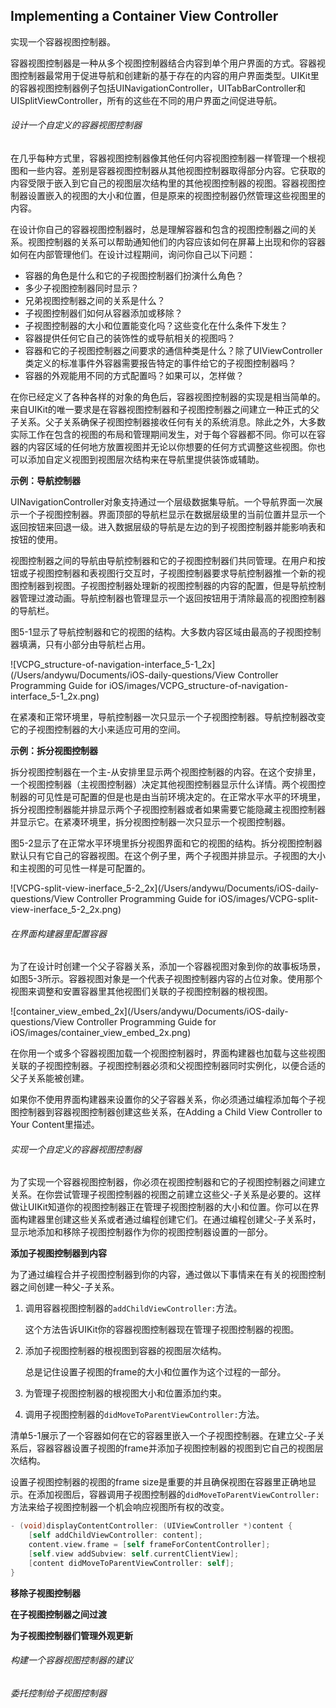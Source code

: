 ## Implementing a Container View Controller

实现一个容器视图控制器。

容器视图控制器是一种从多个视图控制器结合内容到单个用户界面的方式。容器视图控制器最常用于促进导航和创建新的基于存在的内容的用户界面类型。UIKit里的容器视图控制器例子包括UINavigationController，UITabBarController和UISplitViewController，所有的这些在不同的用户界面之间促进导航。

###### 设计一个自定义的容器视图控制器

在几乎每种方式里，容器视图控制器像其他任何内容视图控制器一样管理一个根视图和一些内容。差别是容器视图控制器从其他视图控制器取得部分内容。它获取的内容受限于嵌入到它自己的视图层次结构里的其他视图控制器的视图。容器视图控制器设置嵌入的视图的大小和位置，但是原来的视图控制器仍然管理这些视图里的内容。

在设计你自己的容器视图控制器时，总是理解容器和包含的视图控制器之间的关系。视图控制器的关系可以帮助通知他们的内容应该如何在屏幕上出现和你的容器如何在内部管理他们。在设计过程期间，询问你自己以下问题：

- 容器的角色是什么和它的子视图控制器们扮演什么角色？
- 多少子视图控制器同时显示？
- 兄弟视图控制器之间的关系是什么？
- 子视图控制器们如何从容器添加或移除？
- 子视图控制器的大小和位置能变化吗？这些变化在什么条件下发生？
- 容器提供任何它自己的装饰性的或导航相关的视图吗？
- 容器和它的子视图控制器之间要求的通信种类是什么？除了UIViewController类定义的标准事件外容器需要报告特定的事件给它的子视图控制器吗？
- 容器的外观能用不同的方式配置吗？如果可以，怎样做？

在你已经定义了各种各样的对象的角色后，容器视图控制器的实现是相当简单的。来自UIKit的唯一要求是在容器视图控制器和子视图控制器之间建立一种正式的父子关系。父子关系确保子视图控制器接收任何有关的系统消息。除此之外，大多数实际工作在包含的视图的布局和管理期间发生，对于每个容器都不同。你可以在容器的内容区域的任何地方放置视图并无论以你想要的任何方式调整这些视图。你也可以添加自定义视图到视图层次结构来在导航里提供装饰或辅助。

**示例：导航控制器**

UINavigationController对象支持通过一个层级数据集导航。一个导航界面一次展示一个子视图控制器。界面顶部的导航栏显示在数据层级里的当前位置并显示一个返回按钮来回退一级。进入数据层级的导航是左边的到子视图控制器并能影响表和按钮的使用。

视图控制器之间的导航由导航控制器和它的子视图控制器们共同管理。在用户和按钮或子视图控制器和表视图行交互时，子视图控制器要求导航控制器推一个新的视图控制器到视图。子视图控制器处理新的视图控制器的内容的配置，但是导航控制器管理过渡动画。导航控制器也管理显示一个返回按钮用于清除最高的视图控制器的导航栏。

图5-1显示了导航控制器和它的视图的结构。大多数内容区域由最高的子视图控制器填满，只有小部分由导航栏占用。

![VCPG_structure-of-navigation-interface_5-1_2x](/Users/andywu/Documents/iOS-daily-questions/View Controller Programming Guide for iOS/images/VCPG_structure-of-navigation-interface_5-1_2x.png)

在紧凑和正常环境里，导航控制器一次只显示一个子视图控制器。导航控制器改变它的子视图控制器的大小来适应可用的空间。

**示例：拆分视图控制器**

拆分视图控制器在一个主-从安排里显示两个视图控制器的内容。在这个安排里，一个视图控制器（主视图控制器）决定其他视图控制器显示什么详情。两个视图控制器的可见性是可配置的但是也是由当前环境决定的。在正常水平水平的环境里，拆分视图控制器能并排显示两个子视图控制器或者如果需要它能隐藏主视图控制器并显示它。在紧凑环境里，拆分视图控制器一次只显示一个视图控制器。

图5-2显示了在正常水平环境里拆分视图界面和它的视图的结构。拆分视图控制器默认只有它自己的容器视图。在这个例子里，两个子视图并排显示。子视图的大小和主视图的可见性一样是可配置的。

![VCPG-split-view-inerface_5-2_2x](/Users/andywu/Documents/iOS-daily-questions/View Controller Programming Guide for iOS/images/VCPG-split-view-inerface_5-2_2x.png)

###### 在界面构建器里配置容器

为了在设计时创建一个父子容器关系，添加一个容器视图对象到你的故事板场景，如图5-3所示。容器视图对象是一个代表子视图控制器内容的占位对象。使用那个视图来调整和安置容器里其他视图们关联的子视图控制器的根视图。

![container_view_embed_2x](/Users/andywu/Documents/iOS-daily-questions/View Controller Programming Guide for iOS/images/container_view_embed_2x.png)

在你用一个或多个容器视图加载一个视图控制器时，界面构建器也加载与这些视图关联的子视图控制器。子视图控制器必须和父视图控制器同时实例化，以便合适的父子关系能被创建。

如果你不使用界面构建器来设置你的父子容器关系，你必须通过编程添加每个子视图控制器到容器视图控制器创建这些关系，在Adding a Child View Controller to Your Content里描述。

###### 实现一个自定义的容器视图控制器

为了实现一个容器视图控制器，你必须在视图控制器和它的子视图控制器之间建立关系。在你尝试管理子视图控制器的视图之前建立这些父-子关系是必要的。这样做让UIKit知道你的视图控制器正在管理子视图控制器的大小和位置。你可以在界面构建器里创建这些关系或者通过编程创建它们。在通过编程创建父-子关系时，显示地添加和移除子视图控制器作为你的视图控制器设置的一部分。

**添加子视图控制器到内容**

为了通过编程合并子视图控制器到你的内容，通过做以下事情来在有关的视图控制器之间创建一种父-子关系。

1. 调用容器视图控制器的`addChildViewController:`方法。

   这个方法告诉UIKit你的容器视图控制器现在管理子视图控制器的视图。

2. 添加子视图控制器的根视图到容器的视图层次结构。

   总是记住设置子视图的frame的大小和位置作为这个过程的一部分。

3. 为管理子视图控制器的根视图大小和位置添加约束。

4. 调用子视图控制器的`didMoveToParentViewController:`方法。

清单5-1展示了一个容器如何在它的容器里嵌入一个子视图控制器。在建立父-子关系后，容器容器设置子视图的frame并添加子视图控制器的视图到它自己的视图层次结构。

设置子视图控制器的视图的frame size是重要的并且确保视图在容器里正确地显示。在添加视图后，容器调用子视图控制器的`didMoveToParentViewController:`方法来给子视图控制器一个机会响应视图所有权的改变。

```objective-c
- (void)displayContentController: (UIViewController *)content {
    [self addChildViewController: content];
    content.view.frame = [self frameForContentController];
    [self.view addSubview: self.currentClientView];
    [content didMoveToParentViewController: self];
}
```

**移除子视图控制器**

**在子视图控制器之间过渡**

**为子视图控制器们管理外观更新**

###### 构建一个容器视图控制器的建议

###### 委托控制给子视图控制器